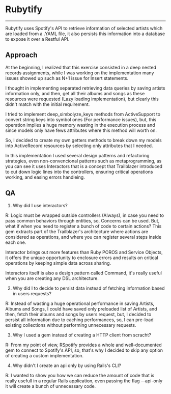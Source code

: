 # Rubytify
----------

Rubytify uses Spotify's API to retrieve information of selected artists which are loaded from a .YAML file, it also persists this information into a database to expose it over a Restful API.

## Approach

 At the beginning, I realized that this exercise consisted in a deep nested records assignments, while I was working on the implementation many issues showed up such as N+1 issue for Insert statements.

I thought in implementing separated retrieving data queries by saving artists information only, and then, get all their albums and songs as these resources were requested (Lazy loading implementation), but clearly this didn't match with the initial requirement.

I tried to implement deep_simbolyze_keys methods from ActiveSupport to convert string keys into symbol ones (For performance issues), but, this operation implies a huge memory wasting in the execution process and since models only have fews attributes where this method will worth on.

So, I decided to create my own getters methods to break down my models into ActiveRecord resources by selecting only attributes that I needed.

In this implementation I used several design patterns and refactoring strategies, even non-convencional patterns such as metaprogramming, as you can see it uses Interactors that is a concept that Trailblazer introduced to cut down logic lines into the controllers, ensuring critical operations working, and easing errors handleing.

## QA

1. Why did I use interactors?

R: Logic must be wrapped outside controllers (Always), in  case you need to pass common behaviors through entities, so, Concerns can be used. But, what if when you need to register a bunch of code to certain actions? This gem extracts part of the Trailblazer's architecture where actions are considered as operations, and where you can register several steps inside each one.

Interactor brings out more features than Ruby POROS and Service Objects, it offers the unique opportunity to enclosure errors and results on critical operations by keeping simple data across sharing.

Interactors itself is also a design pattern called Command, it's really useful when you are creating any DSL architecture.

2. Why did I to decide to persist data instead of fetching information based in users requests?

R: Instead of wasting a huge operational performance in saving Artists, Albums and Songs, I could have saved only preloaded list of Artists, and then, fetch their albums and songs by users request, but, I decided to persist all information due to caching performances, so, I can pre-load existing collections without performing unnecessary requests.

3. Why I used a gem instead of creating a HTTP client from scracht?

R: From my point of view, RSpotify provides a whole and well-documented gem to connect to Spotify's API, so, that's why I decided to skip any option of creating a custom implementation.

4. Why didn't I create an api only by using Rails's CLI?

R: I wanted to show you how we can reduce the amount of code that is really usefull in a regular Rails application, even passing the flag --api-only it will create a bunch of unnecessary code.
